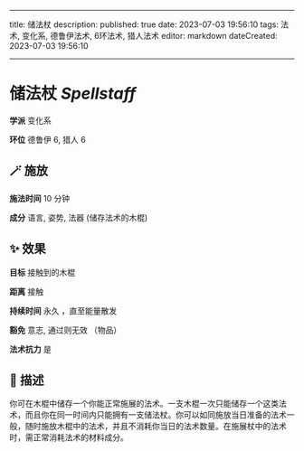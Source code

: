 
---
title: 储法杖
description: 
published: true
date: 2023-07-03 19:56:10
tags: 法术, 变化系, 德鲁伊法术, 6环法术, 猎人法术
editor: markdown
dateCreated: 2023-07-03 19:56:10

---

# **储法杖** *Spellstaff*

**学派** 变化系 

**环位** 德鲁伊 6, 猎人 6

## 🪄 施放

**施法时间** 10 分钟

**成分** 语言, 姿势, 法器 (储存法术的木棍)

## ✨ 效果 

**目标** 接触到的木棍 

**距离** 接触  

**持续时间** 永久 ，直至能量散发 

**豁免** 意志, 通过则无效 （物品）

**法术抗力** 是

## 📖 描述

你可在木棍中储存一个你能正常施展的法术。一支木棍一次只能储存一个这类法术，而且你在同一时间内只能拥有一支储法杖。你可以如同施放当日准备的法术一般，随时施放木棍中的法术，并且不消耗你当日的法术数量。在施展杖中的法术时，需正常消耗法术的材料成分。
    